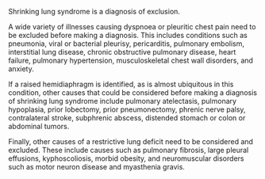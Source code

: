 Shrinking lung syndrome is a diagnosis of exclusion.

A wide variety of illnesses causing dyspnoea or pleuritic chest pain need to be excluded before making a diagnosis. This includes conditions such as pneumonia, viral or bacterial pleurisy, pericarditis, pulmonary embolism, interstitial lung disease, chronic obstructive pulmonary disease, heart failure, pulmonary hypertension, musculoskeletal chest wall disorders, and anxiety.

If a raised hemidiaphragm is identified, as is almost ubiquitous in this condition, other causes that could be considered before making a diagnosis of shrinking lung syndrome include pulmonary atelectasis, pulmonary hypoplasia, prior lobectomy, prior pneumonectomy, phrenic nerve palsy, contralateral stroke, subphrenic abscess, distended stomach or colon or abdominal tumors.

Finally, other causes of a restrictive lung deficit need to be considered and excluded. These include causes such as pulmonary fibrosis, large pleural effusions, kyphoscoliosis, morbid obesity, and neuromuscular disorders such as motor neuron disease and myasthenia gravis.